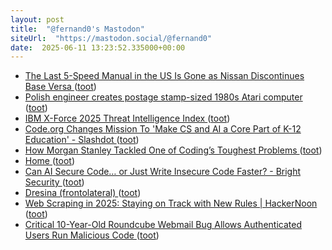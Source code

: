 ```yaml
---
layout: post
title:  "@fernand0's Mastodon"
siteUrl:  "https://mastodon.social/@fernand0"
date:  2025-06-11 13:23:52.335000+00:00
---
```

*  [The Last 5-Speed Manual in the US Is Gone as Nissan Discontinues Base Versa ](https://www.thedrive.com/news/the-last-5-speed-manual-in-the-us-is-gone-as-nissan-discontinues-base-vers) ([toot](https://mastodon.social/@fernand0/114664946554196310))
*  [Polish engineer creates postage stamp-sized 1980s Atari computer ](https://arstechnica.com/gadgets/2025/06/polish-engineer-creates-postage-stamp-sized-1980s-atari-computer) ([toot](https://mastodon.social/@fernand0/114664641537536742))
*  [IBM X-Force 2025 Threat Intelligence Index ](https://www.ibm.com/thought-leadership/institute-business-value/report/2025-threat-intelligence-inde) ([toot](https://mastodon.social/@fernand0/114664535263023991))
*  [Code.org Changes Mission To 'Make CS and AI a Core Part of K-12 Education' - Slashdot ](https://news.slashdot.org/story/25/06/04/1323220/codeorg-changes-mission-to-make-cs-and-ai-a-core-part-of-k-12-educatio) ([toot](https://mastodon.social/@fernand0/114664167865971811))
*  [How Morgan Stanley Tackled One of Coding’s Toughest Problems  ](https://www.wsj.com/articles/how-morgan-stanley-tackled-one-of-codings-toughest-problems-4f465959) ([toot](https://mastodon.social/@fernand0/114663926487888277))
*  [Home ](https://podstandards.org) ([toot](https://mastodon.social/@fernand0/114663865772902208))
*  [Can AI Secure Code… or Just Write Insecure Code Faster? - Bright Security ](https://www.brightsec.com/blog/can-ai-secure-code-or-just-write-insecure-code-faster) ([toot](https://mastodon.social/@fernand0/114662094557551326))
*  [Dresina (frontolateral)  ](https://www.flickr.com/photos/fernand0/54558992512/) ([toot](https://mastodon.social/@fernand0/114662068343306045))
*  [Web Scraping in 2025: Staying on Track with New Rules \| HackerNoon ](https://hackernoon.com/web-scraping-in-2025-staying-on-track-with-new-rule) ([toot](https://mastodon.social/@fernand0/114660173574036697))
*  [Critical 10-Year-Old Roundcube Webmail Bug Allows Authenticated Users Run Malicious Code ](https://thehackernews.com/2025/06/critical-10-year-old-roundcube-webmail.htm) ([toot](https://mastodon.social/@fernand0/114660016937155957))
